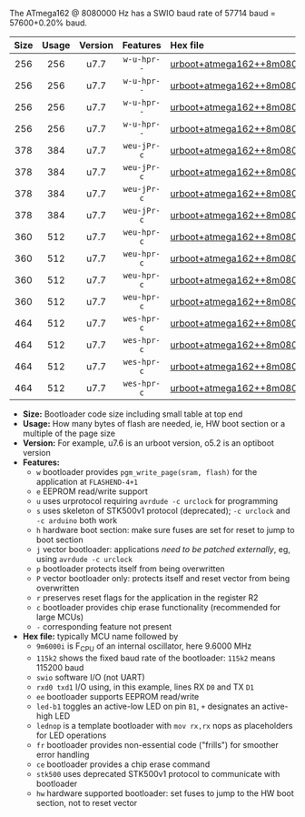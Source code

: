 The ATmega162 @ 8080000 Hz has a SWIO baud rate of 57714 baud = 57600+0.20% baud.

|Size|Usage|Version|Features|Hex file|
|:-:|:-:|:-:|:-:|:--|
|256|256|u7.7|`w-u-hpr--`|[urboot+atmega162++8m0800i+++57k6_swio_rxb2_txb3_led+b0_hw.hex](https://raw.githubusercontent.com/stefanrueger/urboot.hex/main/mcus/atmega162/internal_oscillator/fint++8m0800_Hz/br+++57k6_bps/urboot+atmega162++8m0800i+++57k6_swio_rxb2_txb3_led+b0_hw.hex)|
|256|256|u7.7|`w-u-hpr--`|[urboot+atmega162++8m0800i+++57k6_swio_rxb2_txb3_lednop_hw.hex](https://raw.githubusercontent.com/stefanrueger/urboot.hex/main/mcus/atmega162/internal_oscillator/fint++8m0800_Hz/br+++57k6_bps/urboot+atmega162++8m0800i+++57k6_swio_rxb2_txb3_lednop_hw.hex)|
|256|256|u7.7|`w-u-hpr--`|[urboot+atmega162++8m0800i+++57k6_swio_rxd0_txd1_led+b0_hw.hex](https://raw.githubusercontent.com/stefanrueger/urboot.hex/main/mcus/atmega162/internal_oscillator/fint++8m0800_Hz/br+++57k6_bps/urboot+atmega162++8m0800i+++57k6_swio_rxd0_txd1_led+b0_hw.hex)|
|256|256|u7.7|`w-u-hpr--`|[urboot+atmega162++8m0800i+++57k6_swio_rxd0_txd1_lednop_hw.hex](https://raw.githubusercontent.com/stefanrueger/urboot.hex/main/mcus/atmega162/internal_oscillator/fint++8m0800_Hz/br+++57k6_bps/urboot+atmega162++8m0800i+++57k6_swio_rxd0_txd1_lednop_hw.hex)|
|378|384|u7.7|`weu-jPr-c`|[urboot+atmega162++8m0800i+++57k6_swio_rxb2_txb3_ee_led+b0_fr_ce.hex](https://raw.githubusercontent.com/stefanrueger/urboot.hex/main/mcus/atmega162/internal_oscillator/fint++8m0800_Hz/br+++57k6_bps/urboot+atmega162++8m0800i+++57k6_swio_rxb2_txb3_ee_led+b0_fr_ce.hex)|
|378|384|u7.7|`weu-jPr-c`|[urboot+atmega162++8m0800i+++57k6_swio_rxb2_txb3_ee_lednop_fr_ce.hex](https://raw.githubusercontent.com/stefanrueger/urboot.hex/main/mcus/atmega162/internal_oscillator/fint++8m0800_Hz/br+++57k6_bps/urboot+atmega162++8m0800i+++57k6_swio_rxb2_txb3_ee_lednop_fr_ce.hex)|
|378|384|u7.7|`weu-jPr-c`|[urboot+atmega162++8m0800i+++57k6_swio_rxd0_txd1_ee_led+b0_fr_ce.hex](https://raw.githubusercontent.com/stefanrueger/urboot.hex/main/mcus/atmega162/internal_oscillator/fint++8m0800_Hz/br+++57k6_bps/urboot+atmega162++8m0800i+++57k6_swio_rxd0_txd1_ee_led+b0_fr_ce.hex)|
|378|384|u7.7|`weu-jPr-c`|[urboot+atmega162++8m0800i+++57k6_swio_rxd0_txd1_ee_lednop_fr_ce.hex](https://raw.githubusercontent.com/stefanrueger/urboot.hex/main/mcus/atmega162/internal_oscillator/fint++8m0800_Hz/br+++57k6_bps/urboot+atmega162++8m0800i+++57k6_swio_rxd0_txd1_ee_lednop_fr_ce.hex)|
|360|512|u7.7|`weu-hpr-c`|[urboot+atmega162++8m0800i+++57k6_swio_rxb2_txb3_ee_led+b0_fr_ce_hw.hex](https://raw.githubusercontent.com/stefanrueger/urboot.hex/main/mcus/atmega162/internal_oscillator/fint++8m0800_Hz/br+++57k6_bps/urboot+atmega162++8m0800i+++57k6_swio_rxb2_txb3_ee_led+b0_fr_ce_hw.hex)|
|360|512|u7.7|`weu-hpr-c`|[urboot+atmega162++8m0800i+++57k6_swio_rxb2_txb3_ee_lednop_fr_ce_hw.hex](https://raw.githubusercontent.com/stefanrueger/urboot.hex/main/mcus/atmega162/internal_oscillator/fint++8m0800_Hz/br+++57k6_bps/urboot+atmega162++8m0800i+++57k6_swio_rxb2_txb3_ee_lednop_fr_ce_hw.hex)|
|360|512|u7.7|`weu-hpr-c`|[urboot+atmega162++8m0800i+++57k6_swio_rxd0_txd1_ee_led+b0_fr_ce_hw.hex](https://raw.githubusercontent.com/stefanrueger/urboot.hex/main/mcus/atmega162/internal_oscillator/fint++8m0800_Hz/br+++57k6_bps/urboot+atmega162++8m0800i+++57k6_swio_rxd0_txd1_ee_led+b0_fr_ce_hw.hex)|
|360|512|u7.7|`weu-hpr-c`|[urboot+atmega162++8m0800i+++57k6_swio_rxd0_txd1_ee_lednop_fr_ce_hw.hex](https://raw.githubusercontent.com/stefanrueger/urboot.hex/main/mcus/atmega162/internal_oscillator/fint++8m0800_Hz/br+++57k6_bps/urboot+atmega162++8m0800i+++57k6_swio_rxd0_txd1_ee_lednop_fr_ce_hw.hex)|
|464|512|u7.7|`wes-hpr-c`|[urboot+atmega162++8m0800i+++57k6_swio_rxb2_txb3_ee_led+b0_fr_ce_stk500_hw.hex](https://raw.githubusercontent.com/stefanrueger/urboot.hex/main/mcus/atmega162/internal_oscillator/fint++8m0800_Hz/br+++57k6_bps/urboot+atmega162++8m0800i+++57k6_swio_rxb2_txb3_ee_led+b0_fr_ce_stk500_hw.hex)|
|464|512|u7.7|`wes-hpr-c`|[urboot+atmega162++8m0800i+++57k6_swio_rxb2_txb3_ee_lednop_fr_ce_stk500_hw.hex](https://raw.githubusercontent.com/stefanrueger/urboot.hex/main/mcus/atmega162/internal_oscillator/fint++8m0800_Hz/br+++57k6_bps/urboot+atmega162++8m0800i+++57k6_swio_rxb2_txb3_ee_lednop_fr_ce_stk500_hw.hex)|
|464|512|u7.7|`wes-hpr-c`|[urboot+atmega162++8m0800i+++57k6_swio_rxd0_txd1_ee_led+b0_fr_ce_stk500_hw.hex](https://raw.githubusercontent.com/stefanrueger/urboot.hex/main/mcus/atmega162/internal_oscillator/fint++8m0800_Hz/br+++57k6_bps/urboot+atmega162++8m0800i+++57k6_swio_rxd0_txd1_ee_led+b0_fr_ce_stk500_hw.hex)|
|464|512|u7.7|`wes-hpr-c`|[urboot+atmega162++8m0800i+++57k6_swio_rxd0_txd1_ee_lednop_fr_ce_stk500_hw.hex](https://raw.githubusercontent.com/stefanrueger/urboot.hex/main/mcus/atmega162/internal_oscillator/fint++8m0800_Hz/br+++57k6_bps/urboot+atmega162++8m0800i+++57k6_swio_rxd0_txd1_ee_lednop_fr_ce_stk500_hw.hex)|

- **Size:** Bootloader code size including small table at top end
- **Usage:** How many bytes of flash are needed, ie, HW boot section or a multiple of the page size
- **Version:** For example, u7.6 is an urboot version, o5.2 is an optiboot version
- **Features:**
  + `w` bootloader provides `pgm_write_page(sram, flash)` for the application at `FLASHEND-4+1`
  + `e` EEPROM read/write support
  + `u` uses urprotocol requiring `avrdude -c urclock` for programming
  + `s` uses skeleton of STK500v1 protocol (deprecated); `-c urclock` and `-c arduino` both work
  + `h` hardware boot section: make sure fuses are set for reset to jump to boot section
  + `j` vector bootloader: applications *need to be patched externally*, eg, using `avrdude -c urclock`
  + `p` bootloader protects itself from being overwritten
  + `P` vector bootloader only: protects itself and reset vector from being overwritten
  + `r` preserves reset flags for the application in the register R2
  + `c` bootloader provides chip erase functionality (recommended for large MCUs)
  + `-` corresponding feature not present
- **Hex file:** typically MCU name followed by
  + `9m6000i` is F<sub>CPU</sub> of an internal oscillator, here 9.6000 MHz
  + `115k2` shows the fixed baud rate of the bootloader: `115k2` means 115200 baud
  + `swio` software I/O (not UART)
  + `rxd0 txd1` I/O using, in this example, lines RX `D0` and TX `D1`
  + `ee` bootloader supports EEPROM read/write
  + `led-b1` toggles an active-low LED on pin `B1`, `+` designates an active-high LED
  + `lednop` is a template bootloader with `mov rx,rx` nops as placeholders for LED operations
  + `fr` bootloader provides non-essential code ("frills") for smoother error handling
  + `ce` bootloader provides a chip erase command
  + `stk500` uses deprecated STK500v1 protocol to communicate with bootloader
  + `hw` hardware supported bootloader: set fuses to jump to the HW boot section, not to reset vector
